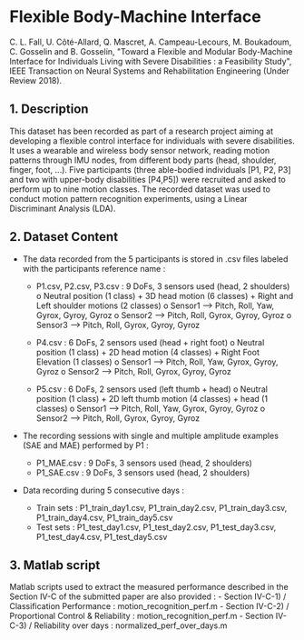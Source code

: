 # Flexible Body-Machine Interface 

C. L. Fall, U. Côté-Allard, Q. Mascret, A. Campeau-Lecours, M. Boukadoum, C. Gosselin and B. Gosselin, "Toward a Flexible and Modular Body-Machine Interface for Individuals Living with Severe Disabilities : a Feasibility Study", IEEE Transaction on Neural Systems and Rehabilitation Engineering (Under Review 2018).

## 1. Description

This dataset has been recorded as part of a research project aiming at developing a flexible control interface for individuals with severe disabilities. It uses a wearable and wireless body sensor network, reading motion patterns through IMU nodes, from different body parts (head, shoulder, finger, foot, ...). Five participants (three able-bodied individuals [P1, P2, P3] and two with upper-body disabilities [P4,P5]) were recruited and asked to perform up to nine motion classes. The recorded dataset was used to conduct motion pattern recognition experiments, using a Linear Discriminant Analysis (LDA).

## 2. Dataset Content 

* The data recorded from the 5 participants is stored in .csv files labeled with the participants reference name :
    
    - P1.csv, P2.csv, P3.csv : 9 DoFs, 3 sensors used (head, 2 shoulders) 
              o  Neutral position (1 class) + 3D head motion (6 classes) + Right and Left shoulder motions (2 classes)
              o  Sensor1 --> Pitch, Roll, Yaw, Gyrox, Gyroy, Gyroz
              o  Sensor2 --> Pitch, Roll, Gyrox, Gyroy, Gyroz
              o  Sensor3 --> Pitch, Roll, Gyrox, Gyroy, Gyroz
                
    - P4.csv :  6 DoFs, 2 sensors used (head + right foot)
              o  Neutral position (1 class) + 2D head motion (4 classes) + Right Foot Elevation (1 classes)
              o  Sensor1 --> Pitch, Roll, Yaw, Gyrox, Gyroy, Gyroz
              o  Sensor2 --> Pitch, Roll, Gyrox, Gyroy, Gyroz
                
    - P5.csv :  6 DoFs, 2 sensors used (left thumb + head)
              o  Neutral position (1 class) + 2D left thumb motion (4 classes) + head (1 classes)
              o  Sensor1 --> Pitch, Roll, Yaw, Gyrox, Gyroy, Gyroz
              o  Sensor2 --> Pitch, Roll, Gyrox, Gyroy, Gyroz
             
* The recording sessions with single and multiple amplitude examples (SAE and MAE) performed by P1 :
  
    - P1_MAE.csv : 9 DoFs, 3 sensors used (head, 2 shoulders)
    - P1_SAE.csv : 9 DoFs, 3 sensors used (head, 2 shoulders)
              
* Data recording during 5 consecutive days :

    - Train sets : P1_train_day1.csv, P1_train_day2.csv, P1_train_day3.csv, P1_train_day4.csv, P1_train_day5.csv
    - Test  sets : P1_test_day1.csv,  P1_test_day2.csv,  P1_test_day3.csv,  P1_test_day4.csv,  P1_test_day5.csv

## 3. Matlab script

Matlab scripts used to extract the measured performance described in the Section IV-C of the submitted paper are also provided :
     - Section IV-C-1) / Classification Performance : motion_recognition_perf.m
     - Section IV-C-2) / Proportional Control & Reliability : motion_recognition_perf.m
     - Section IV-C-3) / Reliability over days : normalized_perf_over_days.m
